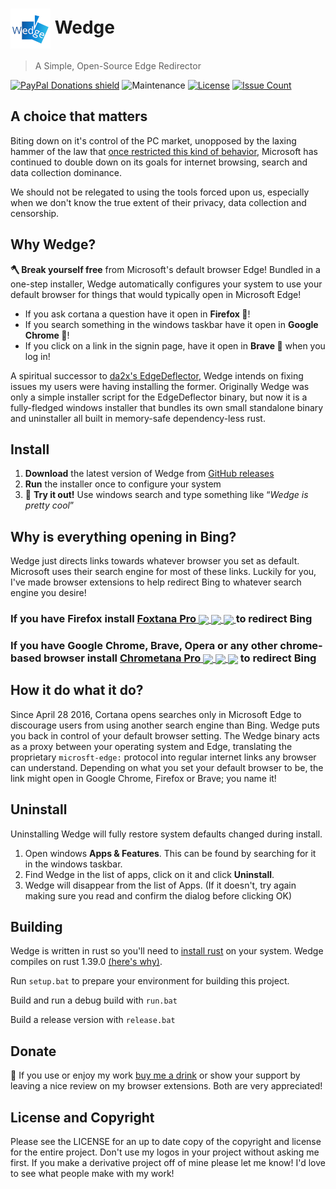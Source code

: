 # <img src="images/icon.png" align="center"> Wedge

> A Simple, Open-Source Edge Redirector

[![PayPal Donations shield](https://img.shields.io/badge/donations-paypal-blue.svg?style=flat-square)](https://PayPal.me/marcguiselin/3USD)
![Maintenance](https://img.shields.io/badge/maintenance-actively--developed-brightgreen.svg?style=flat-square)
[![License](https://img.shields.io/github/license/MarcGuiselin/wedge.svg?style=flat-square)](https://github.com/MarcGuiselin/wedge/blob/master/LICENSE)
[![Issue Count](https://img.shields.io/github/issues-raw/MarcGuiselin/wedge.svg?style=flat-square)](https://github.com/MarcGuiselin/wedge/issues)

## A choice that matters

Biting down on it's control of the PC market, unopposed by the laxing hammer of the law that [once restricted this kind of behavior](https://en.wikipedia.org/wiki/United_States_v._Microsoft_Corp.), Microsoft has continued to double down on its goals for internet browsing, search and data collection dominance.

We should not be relegated to using the tools forced upon us, especially when we don't know the true extent of their privacy, data collection and censorship.

## Why Wedge?

__🪓 Break yourself free__ from Microsoft's default browser Edge! Bundled in a one-step installer, Wedge automatically configures your system to use your default browser for things that would typically open in Microsoft Edge!

- If you ask cortana a question have it open in __Firefox 🦊__!
- If you search something in the windows taskbar have it open in __Google Chrome 🐼__! 
- If you click on a link in the signin page, have it open in __Brave 🦁__ when you log in!

A spiritual successor to [da2x's EdgeDeflector](https://github.com/da2x/EdgeDeflector), Wedge intends on fixing issues my users were having installing the former. Originally Wedge was only a simple installer script for the EdgeDeflector binary, but now it is a fully-fledged windows installer that bundles its own small standalone binary and uninstaller all built in memory-safe dependency-less rust.

## Install

  1. __Download__ the latest version of Wedge from [GitHub releases](https://github.com/MarcGuiselin/wedge/releases)
  2. __Run__ the installer once to configure your system
  3. 🚀 __Try it out!__ Use windows search and type something like “*Wedge is pretty cool*” 

## Why is everything opening in Bing?

Wedge just directs links towards whatever browser you set as default. Microsoft uses their search engine for most of these links. Luckily for you, I've made browser extensions to help redirect Bing to whatever search engine you desire!

### If you have __Firefox__ install [__Foxtana Pro__ <img src="https://img.shields.io/amo/v/foxtana-pro-redirect-cortana.svg?color=007ec6&style=flat-square" align="center"> <img src="https://img.shields.io/amo/users/foxtana-pro-redirect-cortana.svg?color=4c1&style=flat-square" align="center"> <img src="https://img.shields.io/amo/rating/foxtana-pro-redirect-cortana?color=orange&style=flat-square" align="center"> ](https://addons.mozilla.org/en-US/firefox/addon/foxtana-pro-redirect-cortana/) to redirect Bing

### If you have __Google Chrome__, __Brave__, __Opera__ or any other chrome-based browser install [__Chrometana Pro__ <img src="https://img.shields.io/chrome-web-store/v/lllggmgeiphnciplalhefnbpddbadfdi.svg?color=007ec6&style=flat-square" align="center"> <img src="https://img.shields.io/chrome-web-store/d/lllggmgeiphnciplalhefnbpddbadfdi.svg?color=4c1&style=flat-square" align="center"> <img src="https://img.shields.io/chrome-web-store/rating/lllggmgeiphnciplalhefnbpddbadfdi?color=orange&style=flat-square" align="center">](https://chrome.google.com/webstore/detail/chrometana-pro-redirect-c/lllggmgeiphnciplalhefnbpddbadfdi) to redirect Bing

## How it do what it do?

Since April 28 2016, Cortana opens searches only in Microsoft Edge to discourage users from using another search engine than Bing. Wedge puts you back in control of your default browser setting. The Wedge binary acts as a proxy between your operating system and Edge, translating the proprietary `microsft-edge:` protocol into regular internet links any browser can understand. Depending on what you set your default browser to be, the link might open in Google Chrome, Firefox or Brave; you name it!

## Uninstall

Uninstalling Wedge will fully restore system defaults changed during install. 

  1. Open windows __Apps & Features__. This can be found by searching for it in the windows taskbar.
  2. Find Wedge in the list of apps, click on it and click __Uninstall__. 
  3. Wedge will disappear from the list of Apps. (If it doesn't, try again making sure you read and confirm the dialog before clicking OK)

## Building

Wedge is written in rust so you'll need to [install rust](https://www.rust-lang.org/) on your system. Wedge compiles on rust 1.39.0 [(here's why)](https://github.com/MarcGuiselin/wedge/issues/1).

Run `setup.bat` to prepare your environment for building this project.

Build and run a debug build with `run.bat`

Build a release version with `release.bat`

## Donate

🍻 If you use or enjoy my work [buy me a drink](https://www.paypal.me/marcguiselin/3USD) or show your support by leaving a nice review on my browser extensions. Both are very appreciated! 

## License and Copyright

Please see the LICENSE for an up to date copy of the copyright and license for the entire project. Don't use my logos in your project without asking me first. If you make a derivative project off of mine please let me know! I'd love to see what people make with my work!

